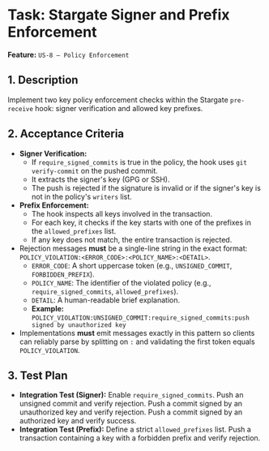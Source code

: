 # Task: Stargate Signer and Prefix Enforcement

**Feature:** `US-8 — Policy Enforcement`

## 1. Description

Implement two key policy enforcement checks within the Stargate `pre-receive` hook: signer verification and allowed key prefixes.

## 2. Acceptance Criteria

- **Signer Verification:**
  - If `require_signed_commits` is true in the policy, the hook uses `git verify-commit` on the pushed commit.
  - It extracts the signer's key (GPG or SSH).
  - The push is rejected if the signature is invalid or if the signer's key is not in the policy's `writers` list.
- **Prefix Enforcement:**
  - The hook inspects all keys involved in the transaction.
  - For each key, it checks if the key starts with one of the prefixes in the `allowed_prefixes` list.
  - If any key does not match, the entire transaction is rejected.
- Rejection messages **must** be a single-line string in the exact format: `POLICY_VIOLATION:<ERROR_CODE>:<POLICY_NAME>:<DETAIL>`.
  - `ERROR_CODE`: A short uppercase token (e.g., `UNSIGNED_COMMIT`, `FORBIDDEN_PREFIX`).
  - `POLICY_NAME`: The identifier of the violated policy (e.g., `require_signed_commits`, `allowed_prefixes`).
  - `DETAIL`: A human-readable brief explanation.
  - **Example:** `POLICY_VIOLATION:UNSIGNED_COMMIT:require_signed_commits:push signed by unauthorized key`
- Implementations **must** emit messages exactly in this pattern so clients can reliably parse by splitting on `:` and validating the first token equals `POLICY_VIOLATION`.

## 3. Test Plan

- **Integration Test (Signer):** Enable `require_signed_commits`. Push an unsigned commit and verify rejection. Push a commit signed by an unauthorized key and verify rejection. Push a commit signed by an authorized key and verify success.
- **Integration Test (Prefix):** Define a strict `allowed_prefixes` list. Push a transaction containing a key with a forbidden prefix and verify rejection.
